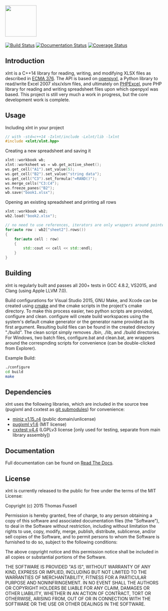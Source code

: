 <img height="100" src="http://tfussell.github.io/xlnt/images/xlnt.png"><br/>
====

[![Build Status](https://travis-ci.org/tfussell/xlnt.svg)](https://travis-ci.org/tfussell/xlnt)
[![Documentation Status](https://readthedocs.org/projects/xlnt/badge/?version=latest)](http://xlnt.readthedocs.org/en/latest/?badge=latest)
[![Coverage Status](https://coveralls.io/repos/tfussell/xlnt/badge.svg?branch=master&service=github)](https://coveralls.io/github/tfussell/xlnt?branch=master)

## Introduction
xlnt is a C++14 library for reading, writing, and modifying XLSX files as described in [ECMA 376](http://www.ecma-international.org/publications/standards/Ecma-376.htm). The API is based on [openpyxl](https://bitbucket.org/openpyxl/openpyxl), a Python library to read/write Excel 2007 xlsx/xlsm files, and ultimately on [PHPExcel](https://github.com/PHPOffice/PHPExcel), pure PHP library for reading and writing spreadsheet files upon which openpyxl was based. This project is still very much a work in progress, but the core development work is complete.

## Usage
Including xlnt in your project
```c++
// with -std=c++14 -Ixlnt/include -Lxlnt/lib -lxlnt
#include <xlnt/xlnt.hpp>
```

Creating a new spreadsheet and saving it
```c++
xlnt::workbook wb;
xlnt::worksheet ws = wb.get_active_sheet();
ws.get_cell("A1").set_value(5);
ws.get_cell("B2").set_value("string data");
ws.get_cell("C3").set_formula("=RAND()");
ws.merge_cells("C3:C4");
ws.freeze_panes("B2");
wb.save("book1.xlsx");
```

Opening an existing spreadsheet and printing all rows
```c++
xlnt::workbook wb2;
wb2.load("book2.xlsx");

// no need to use references, iterators are only wrappers around pointers to memory in the workbook
for(auto row : wb2["sheet2"].rows())
{
    for(auto cell : row)
    {
        std::cout << cell << std::endl;
    }
}
```

## Building
xlnt is regularly built and passes all 200+ tests in GCC 4.8.2, VS2015, and Clang (using Apple LLVM 7.0).

Build configurations for Visual Studio 2015, GNU Make, and Xcode can be created using [cmake](https://cmake.org/) and the cmake scripts in the project's cmake directory. To make this process easier, two python scripts are provided, configure and clean. configure will create build workspaces using the system's default cmake generator or the generator name provided as its first argument. Resulting build files can be found in the created directory "./build". The clean script simply removes ./bin, ./lib, and ./build directories. For Windows, two batch files, configure.bat and clean.bat, are wrappers around the correspnding scripts for convenience (can be double-clicked from Explorer).

Example Build:
```bash
./configure
cd build
make
```

## Dependencies
xlnt uses the following libraries, which are included in the source tree (pugixml and cxxtest as [git submodules](https://git-scm.com/book/en/v2/Git-Tools-Submodules#Cloning-a-Project-with-Submodules)) for convenience:
- [miniz v1.15_r4](https://code.google.com/p/miniz/) (public domain/unlicense)
- [pugixml v1.6](http://pugixml.org/) (MIT license)
- [cxxtest v4.4](http://cxxtest.com/) (LGPLv3 license [only used for testing, separate from main library assembly])

## Documentation

Full documentation can be found on [Read The Docs](http://xlnt.readthedocs.org/en/latest/).

## License
xlnt is currently released to the public for free under the terms of the MIT License:

Copyright (c) 2015 Thomas Fussell

Permission is hereby granted, free of charge, to any person obtaining a copy
of this software and associated documentation files (the "Software"), to deal
in the Software without restriction, including without limitation the rights
to use, copy, modify, merge, publish, distribute, sublicense, and/or sell
copies of the Software, and to permit persons to whom the Software is
furnished to do so, subject to the following conditions:

The above copyright notice and this permission notice shall be included in
all copies or substantial portions of the Software.

THE SOFTWARE IS PROVIDED "AS IS", WITHOUT WARRANTY OF ANY KIND, EXPRESS OR
IMPLIED, INCLUDING BUT NOT LIMITED TO THE WARRANTIES OF MERCHANTABILITY,
FITNESS FOR A PARTICULAR PURPOSE AND NONINFRINGEMENT. IN NO EVENT SHALL THE
AUTHORS OR COPYRIGHT HOLDERS BE LIABLE FOR ANY CLAIM, DAMAGES OR OTHER
LIABILITY, WHETHER IN AN ACTION OF CONTRACT, TORT OR OTHERWISE, ARISING FROM,
OUT OF OR IN CONNECTION WITH THE SOFTWARE OR THE USE OR OTHER DEALINGS IN
THE SOFTWARE.
